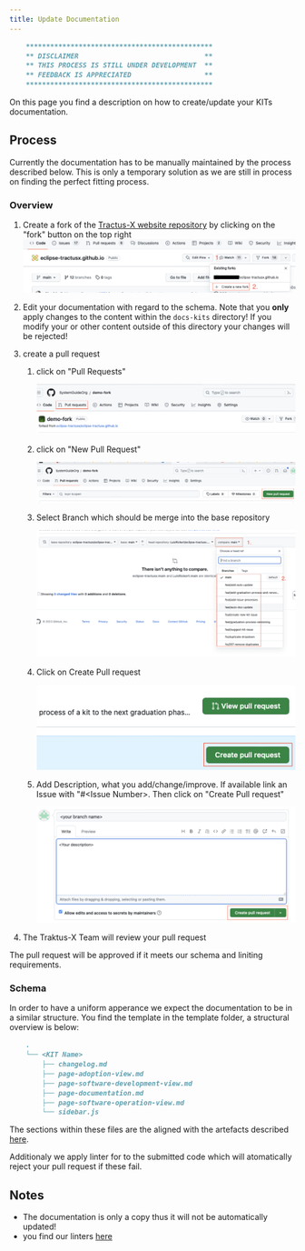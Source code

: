 ```yaml
---
title: Update Documentation
---
```


```md
    **********************************************
    ** DISCLAIMER                               **
    ** THIS PROCESS IS STILL UNDER DEVELOPMENT  **
    ** FEEDBACK IS APPRECIATED                  **
    **********************************************
```

On this page you find a description on how to create/update your KITs documentation.

## Process

Currently the documentation has to be manually maintained by the process described below. This is only a temporary solution as we are still in process on finding the perfect fitting process.

### Overview

1. Create a fork of the [Tractus-X website repository]("https://github.com/eclipse-tractusx/eclipse-tractusx.github.io") by clicking on the "fork" button on the top right
   ![IMG: how to create fork](resources/create-new-fork.png)

2. Edit your documentation with regard to the schema. Note that you **only** apply changes to the content within the `docs-kits` directory! If you modify your or other content outside of this directory your changes will be rejected!
3. create a pull request

   1. click on "Pull Requests"

      ![IMG: Click on Pull request first](resources/click-on-pr-first.png)

   2. click on "New Pull Request"

      ![IMG: Click on New Pull request](resources/click-on-new-pr.png)

   3. Select Branch which should be merge into the base repository

      ![IMG: Select Branch to Merge](resources/select-branch-to-merge.png)

   4. Click on Create Pull request

      ![IMG: Click on Create Pull Request second](resources/click-create-pr.png)

   5. Add Description, what you add/change/improve. If available link an Issue with "#\<Issue Number\>. Then click on "Create Pull request"

      ![IMG: Click on Create Pull Request final](resources/click-create-pr-final.png)

4. The Traktus-X Team will review your pull request

The pull request will be approved if it meets our schema and liniting requirements.

### Schema

In order to have a uniform apperance we expect the documentation to be in a similar structure. You find the template in the template folder, a structural overview is below:

```md
    .
    └── <KIT Name>
        ├── changelog.md
        ├── page-adoption-view.md
        ├── page-software-development-view.md
        ├── page-documentation.md
        ├── page-software-operation-view.md
        └── sidebar.js
```

The sections within these files are the aligned with the artefacts described [here](https://eclipse-tractusx.github.io/docs/artefacts/).

Additionaly we apply linter for to the submitted code which will atomatically reject your pull request if these fail.

## Notes

- The documentation is only a copy thus it will not be automatically updated!
- you find our linters [here]("https://github.com/eclipse-tractusx/eclipse-tractusx.github.io")
